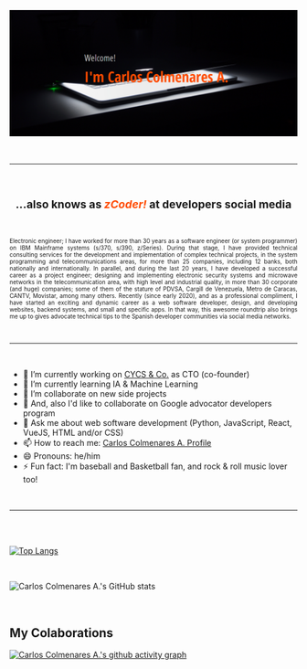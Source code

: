 ![zCoder Banner!](assets/img/miBanner.png)

<br>

---

<br>

### <div style="text-align:center"><h3>...also knows as<span style="color:#ff4c00"> _zCoder!_ </span>at developers social media</div>

<br>

<p style="text-align:justify; font-size:10px">
          Electronic engineer; I have worked for more than 30 years as a software engineer (or system programmer) on IBM Mainframe systems (s/370, s/390, z/Series). During that stage, I have provided technical consulting services for the development and implementation of complex technical projects, in the system programming and telecommunications areas, for more than 25 companies, including 12 banks, both nationally and internationally. In parallel, and during the last 20 years, I have developed a successful career as a project engineer; designing and implementing electronic security systems and microwave networks in the telecommunication area, with high level and industrial quality, in more than 30 corporate (and huge) companies; some of them of the stature of PDVSA, Cargill de Venezuela, Metro de Caracas, CANTV, Movistar, among many others. Recently (since early 2020), and as a professional compliment, I have started an exciting and dynamic career as a web software developer,  design, and developing websites, backend systems, and small and specific apps. In that way, this awesome roundtrip also brings me up to gives advocate technical tips to the Spanish developer communities via social media networks.
</p>

<br>

---

<br>

- 🔭 I’m currently working on [CYCS & Co.](https://cycs.netlify.app "CYCS Ingeniería e Instalaciones") as CTO (co-founder)
- 🌱 I’m currently learning IA & Machine Learning
- 👯 I’m collaborate on new side projects
- 👯 And, also I'd like to collaborate on Google advocator developers program
- 💬 Ask me about web software development (Python, JavaScript, React, VueJS, HTML and/or CSS)
- 📫 How to reach me: [Carlos Colmenares A. Profile](https://carlos-colmenares-a.netlify.app "https://carlos-colmenares-a.netlify.app")
- 😄 Pronouns: he/him
- ⚡ Fun fact: I'm baseball and Basketball fan, and rock & roll music lover too!

<br>

---

<br>
<br>

[![Top Langs](https://github-readme-stats.vercel.app/api/top-langs/?username=cycscarlos&&langs_count=8&theme=vue-dark)](https://github.com/cycscarlos/github-readme-stats)

<br>

![Carlos Colmenares A.'s GitHub stats](https://github-readme-stats.vercel.app/api?username=cycscarlos&show_icons=true&theme=vue-dark&hide=stars,prs)

<br>

## My Colaborations

[![Carlos Colmenares A.'s github activity graph](https://activity-graph.herokuapp.com/graph?username=cycscarlos&theme=react-dark)](https://github.com/cycscarlos/github-readme-activity-graph)

<br>
